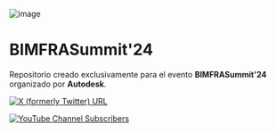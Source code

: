 ![image](https://github.com/juanmciller/BIMFRASummit24/assets/98494346/8fa65b4e-20d7-40c0-813a-d7936ee1fabd)

# BIMFRASummit'24
Repositorio creado exclusivamente para el evento __BIMFRASummit'24__ organizado por __Autodesk__.

[![X (formerly Twitter) URL](https://img.shields.io/twitter/url?url=https%3A%2F%2Fx.com%2FJuanMCiller&label=%40JuanMCiller)](https://x.com/JuanMCiller)

[![YouTube Channel Subscribers](https://img.shields.io/youtube/channel/subscribers/UCl2vD-vf_45fh__aulO7jng?link=www.youtube.com%2F%40JMCiller)](www.youtube.com/@JMCiller)





